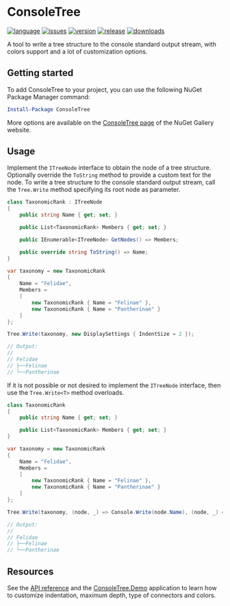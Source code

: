 # ConsoleTree

[![language](https://img.shields.io/github/languages/top/maurizuki/ConsoleTree)](https://github.com/maurizuki/ConsoleTree)
[![issues](https://img.shields.io/github/issues/maurizuki/ConsoleTree)](https://github.com/maurizuki/ConsoleTree/issues)
[![version](https://img.shields.io/nuget/v/ConsoleTree)](https://www.nuget.org/packages/ConsoleTree)
[![release](https://img.shields.io/github/release-date/maurizuki/ConsoleTree)](https://github.com/maurizuki/ConsoleTree/releases/latest)
[![downloads](https://img.shields.io/nuget/dt/ConsoleTree)](https://www.nuget.org/packages/ConsoleTree)

A tool to write a tree structure to the console standard output stream, with colors support and a lot of customization options.

## Getting started

To add ConsoleTree to your project, you can use the following NuGet Package Manager command:

```PowerShell
Install-Package ConsoleTree
```

More options are available on the [ConsoleTree page](https://www.nuget.org/packages/ConsoleTree) of the NuGet Gallery website.

## Usage

Implement the `ITreeNode` interface to obtain the node of a tree structure. Optionally override the `ToString` method to provide a custom text for the node. To write a tree structure to the console standard output stream, call the `Tree.Write` method specifying its root node as parameter.

```csharp
class TaxonomicRank : ITreeNode
{
	public string Name { get; set; }

	public List<TaxonomicRank> Members { get; set; }

	public IEnumerable<ITreeNode> GetNodes() => Members;

	public override string ToString() => Name;
}

var taxonomy = new TaxonomicRank
{
	Name = "Felidae",
	Members =
	[
		new TaxonomicRank { Name = "Felinae" },
		new TaxonomicRank { Name = "Pantherinae" }
	]
};

Tree.Write(taxonomy, new DisplaySettings { IndentSize = 2 });

// Output:
//
// Felidae
// ├──Felinae
// └──Pantherinae
```

If it is not possible or not desired to implement the `ITreeNode` interface, then use the `Tree.Write<T>` method overloads.

```csharp
class TaxonomicRank
{
	public string Name { get; set; }

	public List<TaxonomicRank> Members { get; set; }
}

var taxonomy = new TaxonomicRank
{
	Name = "Felidae",
	Members =
	[
		new TaxonomicRank { Name = "Felinae" },
		new TaxonomicRank { Name = "Pantherinae" }
	]
};

Tree.Write(taxonomy, (node, _) => Console.Write(node.Name), (node, _) => node.Members, new DisplaySettings { IndentSize = 2 });

// Output:
//
// Felidae
// ├──Felinae
// └──Pantherinae
```

## Resources

See the [API reference](./docs/ConsoleTree.md) and the [ConsoleTree.Demo](./src/ConsoleTree.Demo) application to learn how to customize indentation, maximum depth, type of connectors and colors.
